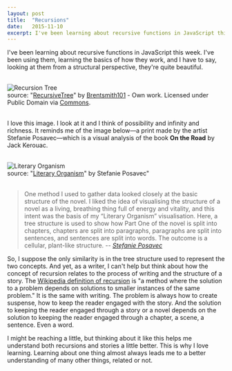 ```yaml
---
layout: post
title:  "Recursions"
date:   2015-11-10
excerpt: I've been learning about recursive functions in JavaScript this week. I've been using them, learning the basics of how they work, and I have to say, looking at them from a structural perspective, they're quite beautiful.
---
```


I've been learning about recursive functions in JavaScript this week. I've been using them, learning the basics of how they work, and I have to say, looking at them from a structural perspective, they're quite beautiful.

<br/>
<div class = "recursionImage">
  <img class = "recursionTree" src="/images/RecursiveTree.jpeg" alt="Recursion Tree"/>
  <div class = "source">source: "<a href="https://commons.wikimedia.org/wiki/File:RecursiveTree.JPG#/media/File:RecursiveTree.JPG">RecursiveTree</a>" by <a href="//commons.wikimedia.org/w/index.php?title=User:Brentsmith101&amp;action=edit&amp;redlink=1" class="new" title="User:Brentsmith101 (page does not exist)">Brentsmith101</a> - <span class="int-own-work" lang="en">Own work</span>. Licensed under Public Domain via <a href="https://commons.wikimedia.org/wiki/">Commons</a>.
  </div>
</div>

<br/>I love this image. I look at it and I think of possibility and infinity and richness. It reminds me of the image below&mdash;a print made by the artist Stefanie Posavec&mdash;which is a visual analysis of the book **On the Road** by Jack Kerouac.

<br/>
<div class = "recursionImage">
  <img class = "literaryOrganism" src="/images/literary_organism.png" alt="Literary Organism"/>
  <div class = "source">source: "<a href="http://www.stefanieposavec.co.uk/-everything-in-between/#/writing-without-words/">Literary Organism</a>" by Stefanie Posavec"
  </div>
</div>
<br/>

> One method I used to gather data looked closely at the basic structure of the novel. I liked the idea of visualising the structure of a novel as a living, breathing thing full of energy and vitality, and this intent was the basis of my “Literary Organism” visualisation. Here, a tree structure is used to show how Part One of the novel is split into chapters, chapters are split into paragraphs, paragraphs are split into sentences, and sentences are split into words. The outcome is a cellular, plant-like structure.
>-- <cite>[Stefanie Posavec](http://www.stefanieposavec.co.uk/-everything-in-between/#/writing-without-words/)</cite>

So, I suppose the only similarity is in the tree structure used to represent the two concepts. And yet, as a writer, I can't help but think about how the concept of recursion relates to the process of writing and the structure of a story. The [Wikipedia definition of recursion](https://en.wikipedia.org/wiki/Recursion_(computer_science)) is "a method where the solution to a problem depends on solutions to smaller instances of the same problem." It is the same with writing. The problem is always how to create suspense, how to keep the reader engaged with the story. And the solution to keeping the reader engaged through a story or a novel depends on the solution to keeping the reader engaged through a chapter, a scene, a sentence. Even a word.

I might be reaching a little, but thinking about it like this helps me understand both recursions and stories a little better. This is why I love learning. Learning about one thing almost always leads me to a better understanding of many other things, related or not.
